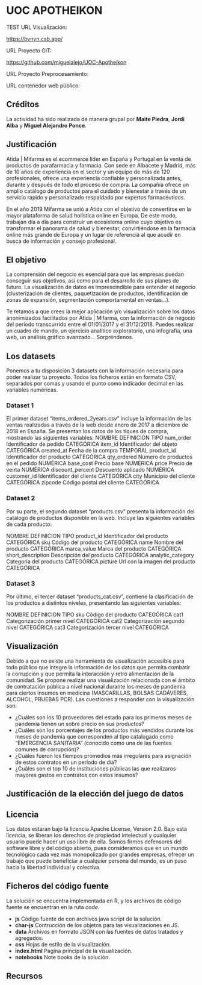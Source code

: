 # UOC APOTHEIKON

TEST
URL Visualización:

https://bvnyn.csb.app/

URL Proyecto GIT:

https://github.com/miguelalejo/UOC-Apotheikon

URL Proyecto Preprocesamiento:



URL contenedor web público:




## Créditos

La actividad ha sido realizada de manera grupal por **Maite Piedra**, **Jordi Alba** y **Miguel Alejandro Ponce**.

## Justificación
Atida | Mifarma es el ecommerce líder en España y Portugal en la venta de productos de parafarmacia y farmacia. Con sede en Albacete y Madrid, más de 10 años de experiencia en el sector y un equipo de más de 120 profesionales, ofrece una experiencia confiable y personalizada antes, durante y después de todo el proceso de compra. La compañía ofrece un amplio catálogo de productos para el cuidado y bienestar a través de un servicio rápido y personalizado respaldado por expertos farmacéuticos.

En el año 2019 Mifarma se unió a Atida con el objetivo de convertirse en la mayor plataforma de salud holística online en Europa. De este modo, trabajan día a día para construir un ecosistema online cuyo objetivo es transformar el panorama de salud y bienestar, convirtiéndose en la farmacia online más grande de Europa y un lugar de referencia al que acudir en busca de información y consejo profesional.

## El objetivo
La comprensión del negocio es esencial para que las empresas puedan conseguir sus objetivos, así como para el desarrollo de sus planes de futuro. La visualización de datos es imprescindible para entender el negocio (clusterización de clientes, paquetización de productos, identificación de zonas de expansión, segmentación comportamental en ventas...).

Te retamos a que crees la mejor aplicación y/o visualización sobre los datos anonimizados facilitados por Atida | Mifarma, con la información de negocio del periodo transcurrido entre el 01/01/2017 y el 31/12/2018. Puedes realizar un cuadro de mando, un ejercicio analítico exploratorio, una infografía, una web, un análisis gráfico avanzado… Sorpréndenos.

## Los datasets

Ponemos a tu disposición 3 datasets con la información necesaria para poder realizar tu proyecto. Todos los ficheros están en formato CSV, separados por comas y usando el punto como indicador decimal en las variables numéricas.

### Dataset 1
El primer dataset “items_ordered_2years.csv” incluye la información de las ventas realizadas a través de la web desde enero de 2017 a diciembre de 2018 en España. Se presentan los datos de los tiques de compra, mostrando las siguientes variables:
NOMBRE	DEFINICION	TIPO
num_order	Identificador de pedido	CATEGÓRICA
item_id	Identificador del objeto	CATEGÓRICA
created_at	Fecha de la compra	TEMPORAL
product_id	Identificador del producto	CATEGÓRICA
qty_ordered	Número de productos en el pedido	NUMÉRICA
base_cost	Precio base	NUMÉRICA
price	Precio de venta	NUMÉRICA
discount_percent	Descuento aplicado	NUMÉRICA
customer_id	Identificador del cliente	CATEGÓRICA
city	Municipio del cliente	CATEGÓRICA
zipcode	Código postal del cliente	CATEGÓRICA

### Dataset 2
Por su parte, el segundo dataset “products.csv” presenta la información del catálogo de productos disponible en la web. Incluye las siguientes variables de cada producto:

NOMBRE	DEFINICION	TIPO
product_id	Identificador del producto	CATEGÓRICA
sku	Código del producto	CATEGÓRICA
name	Nombre del producto	CATEGÓRICA
marca_value	Marca del producto	CATEGÓRICA
short_description	Descripción del producto	CATEGÓRICA
analytic_category	Categoría del producto	CATEGÓRICA
picture	Url con la imagen del producto	CATEGÓRICA

### Dataset 3
Por último, el tercer dataset “products_cat.csv”, contiene la clasificación de los productos a distintos niveles, presentando las siguientes variables:

NOMBRE	DEFINICION	TIPO
sku	Código del producto	CATEGÓRICA
cat1	Categorización primer nivel	CATEGÓRICA
cat2	Categorización segundo nivel	CATEGÓRICA
cat3	Categorización tercer nivel	CATEGÓRICA



## Visualización
Debido a que no existe una herramienta de visualización accesible para todo público que integre la información de los datos que permita combatir la corrupción y que permita la interacción y retro alimentación de la comunidad. Se propone realizar una visualización relacionada con el ámbito de contratación pública a nivel nacional durante los meses de pandemia para ciertos insumos en medicina (MASCARILLAS, BOLSAS CADÁVERES, ALCOHOL, PRUEBAS PCR).
Las cuestiones a responder con la visualización son:
* ¿Cuáles son los 10 proveedores del estado para los primeros meses de pandemia tienen un sobre precio en sus productos?
* ¿Cuáles son los porcentajes de los productos más vendidos durante los meses de pandemia que corresponden al tipo catalogado como “EMERGENCIA SANITARIA” (conocido como una de las fuentes comunes de corrupción)?
* ¿Cuáles fueron los tiempos promedios más irregulares para asignación de estos contratos en un periodo de día?
* ¿Cuáles son el top 10 de instituciones públicas las que realizaros mayores gastos en contratos con estos insumos?

## Justificación de la elección del juego de datos







## Licencia
Los datos estarán bajo la licencia Apache License, Version 2.0. Bajo esta licencia, se liberan los derechos de propiedad intelectual y cualquier usuario puede hacer un uso libre de ella. Somos firmes defensores del software libre y del código abierto, pues consideramos que en un mundo tecnológico cada vez más monopolizado por grandes empresas, ofrecer un trabajo que puede beneficiar a cualquier persona del mundo, es un paso hacia la libertad individual y colectiva.


## Ficheros del código fuente
La solución se encuentra implementada en R, y los archivos de código fuente se encuentran en la ruta *code*.
* **js** Código fuente de con archivos java script de la solución.
* **char-js** Contrucción de los objetos para las visualizaciones en JS.
* **data** Archivos en formato JSON con las fuentes de datos tratados y agregados.
* **css** Hojas de estilo de la visualización.
* **index.html** Página principal de la visualización.
* **notebooks** Note books de la solución.

## Recursos


